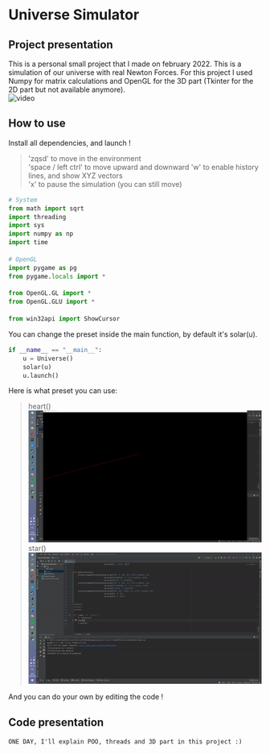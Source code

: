 # Universe Simulator  
## Project presentation  
This is a personal small project that I made on february 2022.
This is a simulation of our universe with real Newton Forces.
For this project I used Numpy for matrix calculations and OpenGL for the 3D part (Tkinter for the 2D part but not available anymore).  
![video](./img/vid1.gif)
## How to use  
Install all dependencies, and launch !  
> 'zqsd' to move in the environment  
> 'space / left ctrl' to move upward and downward
> 'w' to enable history lines, and show XYZ vectors  
> 'x' to pause the simulation (you can still move)
````PYTHON
# System
from math import sqrt
import threading
import sys
import numpy as np
import time

# OpenGL
import pygame as pg
from pygame.locals import *

from OpenGL.GL import *
from OpenGL.GLU import *

from win32api import ShowCursor
````
You can change the preset inside the main function, by default it's solar(u).  
````PYTHON
if __name__ == "__main__":
    u = Universe()
    solar(u)
    u.launch()
````
Here is what preset you can use:
> heart()  
![video](./img/heart.gif)  
> star()  
![video](./img/star.gif)  

And you can do your own by editing the code !
## Code presentation
````
ONE DAY, I'll explain POO, threads and 3D part in this project :)
````
